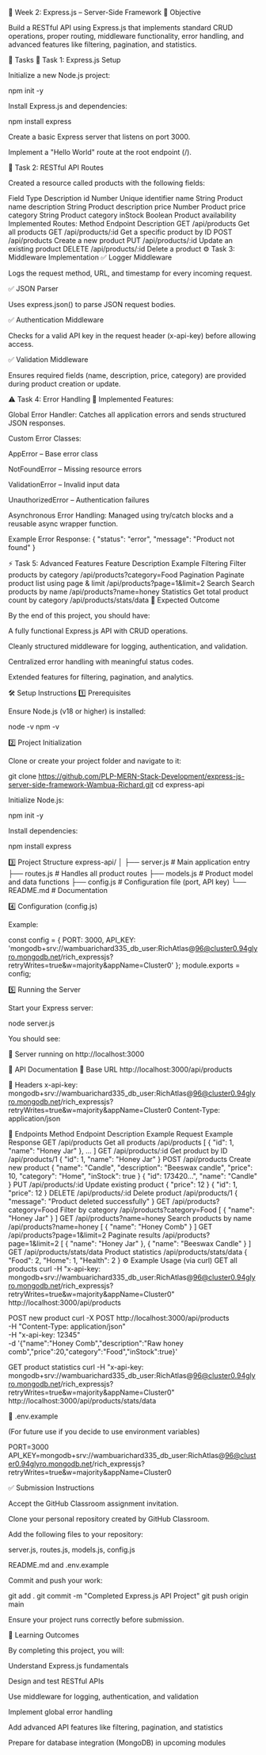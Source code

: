 🚂 Week 2: Express.js – Server-Side Framework
🚀 Objective

Build a RESTful API using Express.js that implements standard CRUD operations, proper routing, middleware functionality, error handling, and advanced features like filtering, pagination, and statistics.

📂 Tasks
🧩 Task 1: Express.js Setup

Initialize a new Node.js project:

npm init -y


Install Express.js and dependencies:

npm install express


Create a basic Express server that listens on port 3000.

Implement a "Hello World" route at the root endpoint (/).

🧱 Task 2: RESTful API Routes

Created a resource called products with the following fields:

Field	Type	Description
id	Number	Unique identifier
name	String	Product name
description	String	Product description
price	Number	Product price
category	String	Product category
inStock	Boolean	Product availability
Implemented Routes:
Method	Endpoint	Description
GET	/api/products	Get all products
GET	/api/products/:id	Get a specific product by ID
POST	/api/products	Create a new product
PUT	/api/products/:id	Update an existing product
DELETE	/api/products/:id	Delete a product
⚙️ Task 3: Middleware Implementation
✅ Logger Middleware

Logs the request method, URL, and timestamp for every incoming request.

✅ JSON Parser

Uses express.json() to parse JSON request bodies.

✅ Authentication Middleware

Checks for a valid API key in the request header (x-api-key) before allowing access.

✅ Validation Middleware

Ensures required fields (name, description, price, category) are provided during product creation or update.

⚠️ Task 4: Error Handling
🧰 Implemented Features:

Global Error Handler: Catches all application errors and sends structured JSON responses.

Custom Error Classes:

AppError – Base error class

NotFoundError – Missing resource errors

ValidationError – Invalid input data

UnauthorizedError – Authentication failures

Asynchronous Error Handling: Managed using try/catch blocks and a reusable async wrapper function.

Example Error Response:
{
  "status": "error",
  "message": "Product not found"
}

⚡ Task 5: Advanced Features
Feature	Description	Example
Filtering	Filter products by category	/api/products?category=Food
Pagination	Paginate product list using page & limit	/api/products?page=1&limit=2
Search	Search products by name	/api/products?name=honey
Statistics	Get total product count by category	/api/products/stats/data
🧪 Expected Outcome

By the end of this project, you should have:

A fully functional Express.js API with CRUD operations.

Cleanly structured middleware for logging, authentication, and validation.

Centralized error handling with meaningful status codes.

Extended features for filtering, pagination, and analytics.

🛠️ Setup Instructions
1️⃣ Prerequisites

Ensure Node.js (v18 or higher) is installed:

node -v
npm -v

2️⃣ Project Initialization

Clone or create your project folder and navigate to it:

git clone https://github.com/PLP-MERN-Stack-Development/express-js-server-side-framework-Wambua-Richard.git
cd express-api


Initialize Node.js:

npm init -y


Install dependencies:

npm install express

3️⃣ Project Structure
express-api/
│
├── server.js       # Main application entry
├── routes.js       # Handles all product routes
├── models.js       # Product model and data functions
├── config.js       # Configuration file (port, API key)
└── README.md       # Documentation

4️⃣ Configuration (config.js)

Example:

const config = {
  PORT: 3000,
  API_KEY: 'mongodb+srv://wambuarichard335_db_user:RichAtlas@96@cluster0.94glyro.mongodb.net/rich_expressjs?retryWrites=true&w=majority&appName=Cluster0'
};
module.exports = config;

5️⃣ Running the Server

Start your Express server:

node server.js


You should see:

🚀 Server running on http://localhost:3000

📡 API Documentation
🔹 Base URL
http://localhost:3000/api/products

🔸 Headers
x-api-key: mongodb+srv://wambuarichard335_db_user:RichAtlas@96@cluster0.94glyro.mongodb.net/rich_expressjs?retryWrites=true&w=majority&appName=Cluster0
Content-Type: application/json

🔸 Endpoints
Method	Endpoint	Description	Example Request	Example Response
GET	/api/products	Get all products	/api/products	[ { "id": 1, "name": "Honey Jar" }, ... ]
GET	/api/products/:id	Get product by ID	/api/products/1	{ "id": 1, "name": "Honey Jar" }
POST	/api/products	Create new product	{ "name": "Candle", "description": "Beeswax candle", "price": 10, "category": "Home", "inStock": true }	{ "id": 173420...", "name": "Candle" }
PUT	/api/products/:id	Update existing product	{ "price": 12 }	{ "id": 1, "price": 12 }
DELETE	/api/products/:id	Delete product	/api/products/1	{ "message": "Product deleted successfully" }
GET	/api/products?category=Food	Filter by category	/api/products?category=Food	[ { "name": "Honey Jar" } ]
GET	/api/products?name=honey	Search products by name	/api/products?name=honey	[ { "name": "Honey Comb" } ]
GET	/api/products?page=1&limit=2	Paginate results	/api/products?page=1&limit=2	[ { "name": "Honey Jar" }, { "name": "Beeswax Candle" } ]
GET	/api/products/stats/data	Product statistics	/api/products/stats/data	{ "Food": 2, "Home": 1, "Health": 2 }
⚙️ Example Usage (via curl)
GET all products
curl -H "x-api-key: mongodb+srv://wambuarichard335_db_user:RichAtlas@96@cluster0.94glyro.mongodb.net/rich_expressjs?retryWrites=true&w=majority&appName=Cluster0" http://localhost:3000/api/products

POST new product
curl -X POST http://localhost:3000/api/products \
  -H "Content-Type: application/json" \
  -H "x-api-key: 12345" \
  -d '{"name":"Honey Comb","description":"Raw honey comb","price":20,"category":"Food","inStock":true}'

GET product statistics
curl -H "x-api-key: mongodb+srv://wambuarichard335_db_user:RichAtlas@96@cluster0.94glyro.mongodb.net/rich_expressjs?retryWrites=true&w=majority&appName=Cluster0" http://localhost:3000/api/products/stats/data

🧰 .env.example

(For future use if you decide to use environment variables)

PORT=3000
API_KEY=mongodb+srv://wambuarichard335_db_user:RichAtlas@96@cluster0.94glyro.mongodb.net/rich_expressjs?retryWrites=true&w=majority&appName=Cluster0

✅ Submission Instructions

Accept the GitHub Classroom assignment invitation.

Clone your personal repository created by GitHub Classroom.

Add the following files to your repository:

server.js, routes.js, models.js, config.js

README.md and .env.example

Commit and push your work:

git add .
git commit -m "Completed Express.js API Project"
git push origin main


Ensure your project runs correctly before submission.

🧠 Learning Outcomes

By completing this project, you will:

Understand Express.js fundamentals

Design and test RESTful APIs

Use middleware for logging, authentication, and validation

Implement global error handling

Add advanced API features like filtering, pagination, and statistics

Prepare for database integration (MongoDB) in upcoming modules